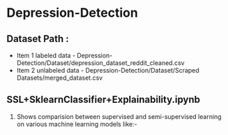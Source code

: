 # Depression-Detection

## Dataset Path : 
* Item 1 labeled data - Depression-Detection/Dataset/depression_dataset_reddit_cleaned.csv
* Item 2 unlabeled data - Depression-Detection/Dataset/Scraped Datasets/merged_dataset.csv

## SSL+SklearnClassifier+Explainability.ipynb
1. Shows comparision between supervised and semi-supervised learning on various machine learning models like:-


